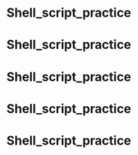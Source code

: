 # Shell_script_practice
# Shell_script_practice
# Shell_script_practice
# Shell_script_practice
# Shell_script_practice
